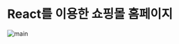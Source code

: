 # React를 이용한 쇼핑몰 홈페이지

![main](https://user-images.githubusercontent.com/98586728/185344680-9bef66ef-435c-4ae9-b29f-9822897b6f54.PNG)
